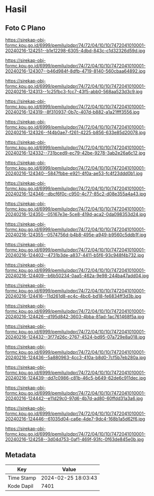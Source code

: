 # Hasil

## Foto C Plano

https://sirekap-obj-formc.kpu.go.id/6999/pemilu/pdpr/74/72/04/10/10/7472041010001-20240216-124251--b1e12298-6305-4dbd-843c-c1d32326d59d.jpg

https://sirekap-obj-formc.kpu.go.id/6999/pemilu/pdpr/74/72/04/10/10/7472041010001-20240216-124307--b46d984f-8dfb-4719-8140-560cbaa64892.jpg

https://sirekap-obj-formc.kpu.go.id/6999/pemilu/pdpr/74/72/04/10/10/7472041010001-20240216-124313--1c25fbc3-fcc7-43f5-abb0-568aa523d3c9.jpg

https://sirekap-obj-formc.kpu.go.id/6999/pemilu/pdpr/74/72/04/10/10/7472041010001-20240216-124319--8f310937-0b7c-407d-b882-a1a21fff3556.jpg

https://sirekap-obj-formc.kpu.go.id/6999/pemilu/pdpr/74/72/04/10/10/7472041010001-20240216-124326--f44b0ae7-f261-4225-b856-633e85d20078.jpg

https://sirekap-obj-formc.kpu.go.id/6999/pemilu/pdpr/74/72/04/10/10/7472041010001-20240216-124332--731bced9-ec79-42be-9278-3ab2e26a6c12.jpg

https://sirekap-obj-formc.kpu.go.id/6999/pemilu/pdpr/74/72/04/10/10/7472041010001-20240216-124340--5847fbbe-e921-4f0a-ae53-fc4f23ddd0b1.jpg

https://sirekap-obj-formc.kpu.go.id/6999/pemilu/pdpr/74/72/04/10/10/7472041010001-20240216-124346--dbcf6f0c-c950-4c77-85c2-d08e355a4a43.jpg

https://sirekap-obj-formc.kpu.go.id/6999/pemilu/pdpr/74/72/04/10/10/7472041010001-20240216-124350--05167e3e-5ce8-419d-aca2-0da098353d24.jpg

https://sirekap-obj-formc.kpu.go.id/6999/pemilu/pdpr/74/72/04/10/10/7472041010001-20240216-124355--0574756d-b4b8-495e-a949-b9560c5ddb1f.jpg

https://sirekap-obj-formc.kpu.go.id/6999/pemilu/pdpr/74/72/04/10/10/7472041010001-20240216-124402--4731b3de-a837-4411-b5f6-93c948f4b732.jpg

https://sirekap-obj-formc.kpu.go.id/6999/pemilu/pdpr/74/72/04/10/10/7472041010001-20240216-124409--b6b50234-0aa5-462a-9e98-244ba47add04.jpg

https://sirekap-obj-formc.kpu.go.id/6999/pemilu/pdpr/74/72/04/10/10/7472041010001-20240216-124416--11d261d8-ec4c-4bc6-bd18-fe6834ff3d3b.jpg

https://sirekap-obj-formc.kpu.go.id/6999/pemilu/pdpr/74/72/04/10/10/7472041010001-20240216-124426--d195d842-3603-4bba-81ad-1ac761468f5a.jpg

https://sirekap-obj-formc.kpu.go.id/6999/pemilu/pdpr/74/72/04/10/10/7472041010001-20240216-124432--3f77d26c-2767-4524-bd95-07a729e8a018.jpg

https://sirekap-obj-formc.kpu.go.id/6999/pemilu/pdpr/74/72/04/10/10/7472041010001-20240216-124436--5a880963-4cc3-410a-b8d0-7cf5b7eb280a.jpg

https://sirekap-obj-formc.kpu.go.id/6999/pemilu/pdpr/74/72/04/10/10/7472041010001-20240216-124439--dd7c0986-c81b-46c5-b649-62de6c911dec.jpg

https://sirekap-obj-formc.kpu.go.id/6999/pemilu/pdpr/74/72/04/10/10/7472041010001-20240216-124442--e11d29c0-97d6-4b7d-ad80-60ffdd31a3a6.jpg

https://sirekap-obj-formc.kpu.go.id/6999/pemilu/pdpr/74/72/04/10/10/7472041010001-20240216-124446--61035d04-ca6e-4de7-9dc4-168b1a5d62f6.jpg

https://sirekap-obj-formc.kpu.go.id/6999/pemilu/pdpr/74/72/04/10/10/7472041010001-20240216-124258--3d04d753-0af1-469f-93fc-0f63de845e0b.jpg


## Metadata

| Key        | Value               |
| ---------- | ------------------- |
| Time Stamp | 2024-02-25 18:03:43 |
| Kode Dapil | 7401                |



